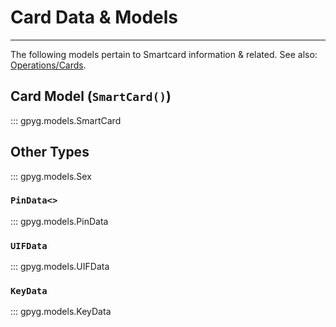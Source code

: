 # Card Data & Models

---

The following models pertain to Smartcard information & related. See also: [Operations/Cards](../operators/cards.md).

## Card Model (`SmartCard()`)

::: gpyg.models.SmartCard

## Other Types

::: gpyg.models.Sex

### `PinData<>`

::: gpyg.models.PinData

### `UIFData`

::: gpyg.models.UIFData

### `KeyData`

::: gpyg.models.KeyData